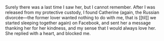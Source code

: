 Surely there was a last time I saw her, but I cannot remember. After I was released from my protective custody, I found Catherine (again, the Russian divorcée—the former lover wanted nothing to do with me, that is [[til]] we started sleeping together again) on Facebook, and sent her a message thanking her for her kindness, and my sense that I would always love her. She replied with a heart, and blocked me.